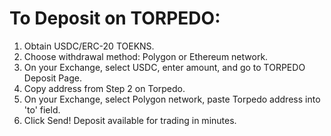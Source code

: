 # To Deposit on TORPEDO:

1. Obtain USDC/ERC-20 TOEKNS.
2. Choose withdrawal method: Polygon or Ethereum network.
3. On your Exchange, select USDC, enter amount, and go to TORPEDO Deposit Page.
4. Copy address from Step 2 on Torpedo.
5. On your Exchange, select Polygon network, paste Torpedo address into 'to' field.
6. Click Send! Deposit available for trading in minutes.
